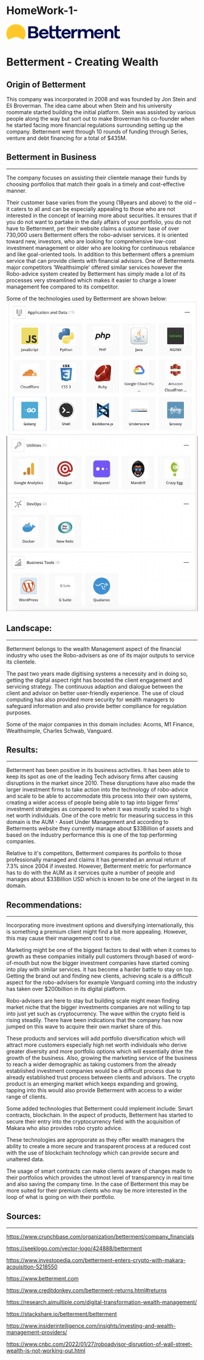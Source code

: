 # HomeWork-1-



![](Betterment%20.png)


# Betterment - Creating Wealth 

## Origin of Betterment 

This company was incorporated in 2008 and was founded by Jon Stein and Eli Broverman. 
The idea came about when Stein and his university roommate started building the initial platform. Stein was assisted by various people along the way but sort out to make Broverman his co-founder when he started facing more financial regulations surrounding setting up the company. Betterment went through 10 rounds of funding through Series, venture and debt financing for a total of $435M.



## Betterment in Business 
---

The company focuses on assisting their clientele manage their funds by choosing portfolios that match their goals in a timely and cost-effective manner.

Their customer base varies from the young (18years and above) to the old – it caters to all and can be especially appealing to those who are not interested in the concept of learning more about securities. It ensures that if you do not want to partake in the daily affairs of your portfolio, you do not have to
Betterment, per their website claims a customer base of over 730,000 users 
Betterment offers the robo-adviser services. it is oriented toward new, investors, who are looking for comprehensive low-cost investment management or older who are looking for continuous rebalance and like goal-oriented tools. In addition to this betterment offers a premium service that can provide clients with financial advisors.
One of Betterments major competitors ‘Wealthsimple’ offered similar services however the Robo-advice system created by Betterment has simply made a lot of its processes very streamlined which makes it easier to charge a lower management fee compared to its competitor.


Some of the technologies used by Betterment are shown below: 
![](Application.png)
![](Utilities.png)




## Landscape:
---

Betterment belongs to the wealth Management aspect of the financial industry who uses the Robo-advisers as one of its major outputs to service its clientele.

The past two years made digitising systems a necessity and in doing so, getting the digital aspect right has boosted the client engagement and servicing strategy. The continuous adaption and dialogue between the client and advisor on better user-friendly experience.
The use of cloud computing has also provided more security for wealth managers to safeguard information and also provide better compliance for regulation purposes.

Some of the major companies in this domain includes: Acorns, M1 Finance, Wealthsimple, Charles Schwab, Vanguard.


## Results:
---

Betterment has been positive in its business activities. It has been able to keep its spot as one of the leading Tech advisory firms after causing disruptions in the market since 2010. These disruptions have also made the larger investment firms to take action into the technology of robo-advice and scale to be able to accommodate this process into their own systems, creating a wider access of people being able to tap into bigger firms’ investment strategies as compared to when it was mostly scaled to s high net worth individuals.
One of the core metric for measuring success in this domain is the AUM - Asset Under Management and according to Betterments website they currently manage about $33Billion of assets and based on the industry performance this is one of the top performing companies.

Relative to it's competitors, Betterment compares its portfolio to those professionally managed and claims it has generated an annual return of 7.3% since 2004 if invested. However, Betterment metric for performance has to do with the AUM as it services quite a number of people and manages about $33Billion USD which is known to be one of the largest in its domain.


## Recommendations:
---
Incorporating more investment options and diversifying internationally, this is something a premium client might find a bit more appealing. However, this may cause their management cost to rise.

Marketing might be one of the biggest factors to deal with when it comes to growth as these companies initially pull customers through based of word-of-mouth but now the bigger investment companies have started coming into play with similar services. it has become a harder battle to stay on top. Getting the brand out and finding new clients, achieving scale is a difficult aspect for the robo-advisers for example Vanguard coming into the industry has taken over $200billion in its digital platform. 

Robo-advisers are here to stay but building scale might mean finding market niche that the bigger investments companies are not willing to tap into just yet such as cryptocurrency. The wave within the crypto field is rising steadily. There have been indications that the company has now jumped on this wave to acquire their own market share of this.

These products and services will add portfolio diversification which will attract more customers especially high net worth individuals who derive greater diversity and more portfolio options which will essentially drive the growth of the business.
Also, growing the marketing service of the business to reach a wider demographic as taking customers from the already established investment companies would be a difficult process due to already established trust process between clients and advisors.
The crypto product is an emerging market which keeps expanding and growing, tapping into this would also provide Betterment with access to a wider range of clients. 

Some added technologies that Betterment could implement include: Smart contracts, blockchain. In the aspect of products, Betterment has started to secure their entry into the cryptocurrency field with the acquisition of Makara who also provides robo crypto advice. 

These technologies are approporate as they offer wealth managers the ability to create a more secure and transparent process at a reduced cost with the use of blockchain technology which can provide secure and unaltered data.

The usage of smart contracts can make clients aware of changes made to their portfolios which provides the utmost level of transparency in real time and also saving the company time. In the case of Betterment this may be more suited for their premium clients who may be more interested in the loop of what is going on with their portfolio.



## Sources:
---

https://www.crunchbase.com/organization/betterment/company_financials

https://seeklogo.com/vector-logo/424888/betterment

https://www.investopedia.com/betterment-enters-crypto-with-makara-acquisition-5218550 

https://www.betterment.com

https://www.creditdonkey.com/betterment-returns.html#returns

https://research.aimultiple.com/digital-transformation-wealth-management/

https://stackshare.io/betterment/betterment

https://www.insiderintelligence.com/insights/investing-and-wealth-management-providers/

https://www.cnbc.com/2022/01/27/roboadvisor-disruption-of-wall-street-wealth-is-not-working-out.html

